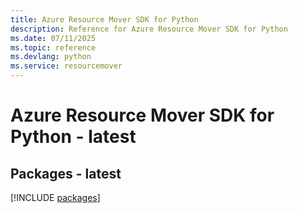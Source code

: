 ```yaml
---
title: Azure Resource Mover SDK for Python
description: Reference for Azure Resource Mover SDK for Python
ms.date: 07/11/2025
ms.topic: reference
ms.devlang: python
ms.service: resourcemover
---
```

# Azure Resource Mover SDK for Python - latest
## Packages - latest
[!INCLUDE [packages](resource-mover-index.md)]